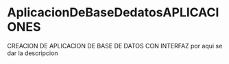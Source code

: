 # AplicacionDeBaseDedatosAPLICACIONES
CREACION DE APLICACION DE BASE DE DATOS CON INTERFAZ
por aqui se dar la descripcion 
